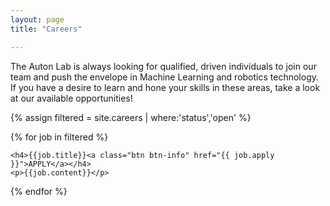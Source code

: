 ```yaml
---
layout: page
title: "Careers"

---
```


The Auton Lab is always looking for qualified, driven individuals to join our team and push the envelope in Machine Learning and robotics technology. If you have a desire to learn and hone your skills in these areas, take a look at our available opportunities!

{% assign filtered = site.careers | where:'status','open' %}

{% for job in filtered %}
<div data-bs-toggle="tooltip" data-bs-placement="top" class="career-div" title="{{job.summary}}">

	<h4>{{job.title}}<a class="btn btn-info" href="{{ job.apply }}">APPLY</a></h4>
	<p>{{job.content}}</p>
</div>
{% endfor %}


